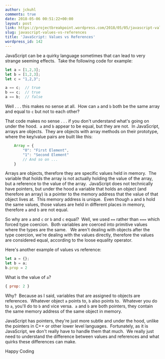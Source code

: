 ```yaml
---
author: jckuhl
comments: true
date: 2018-05-06 00:51:22+00:00
layout: post
link: https://projectbreakpoint.wordpress.com/2018/05/05/javascript-values-vs-references/
slug: javascript-values-vs-references
title: 'JavaScript: Values vs References'
wordpress_id: 142
---
```


JavaScript can be a quirky language sometimes that can lead to very strange seeming effects.  Take the following code for example:

```javascript   
let a = [1,2,3];
let b = [1,2,3];
let c = "1,2,3";

a == c;  // true
b == c;  // true
a == b;  // false
```

Well . . . this makes no sense at all.  How can `a` and `b` both be the same array and equal to `c` but not to each other?

That code makes no sense . . . if you don't understand what's going on under the hood.  `a` and `b` appear to be equal, but they are not.  In JavaScript, arrays are objects.  They are objects with array methods on their prototype, where the key/value pairs are built like this:

```javascript
    Array = {
        "0": "First Element",
        "1": "Second Element"
        // And so on ...
    }
```


Arrays are objects, therefore they are specific values held in memory.  The variable that holds the array is not actually holding the value of the array, but a reference to the value of the array.  JavaScript does not technically have pointers, but under the hood a variable that holds an object (and therefore an array) is a pointer to the memory address that the value of that object lives at.  This memory address is unique.  Even though `a` and `b` hold the same values, those values are held in different places in memory, therefore `a` and `b` are not equal.

So why are `a` and `c` or `b` and `c` equal?  Well, we used `==` rather than `===` which forced type coercion.  Both variables are coerced into primitive values where the types are the same.   We aren't dealing with objects after the type coercion, we're dealing with the values directly, therefore the values are considered equal, according to the loose equality operator.

Here's another example of values vs reference:

```javascript 
let a = {};
let b = a;
b.prop = 2
```


What is the value of `a`?

```javascript
{ prop: 2 }
```

Why?  Because as I said, variables that are assigned to objects are references.  Whatever object `a` points to, `b` also points to.  Whatever you do to `a`, you'll do to `b` and vice versa.  `a` and `b` are both pointers, they contain the same memory address of the same object in memory.

JavaScript has pointers, they're just more subtle and under the hood, unlike the pointers in C++ or other lower level languages.  Fortunately, as it is JavaScript, we don't really have to handle them that much.  We really just need to understand the difference between values and references and what quirks these differences can make.

Happy Coding
